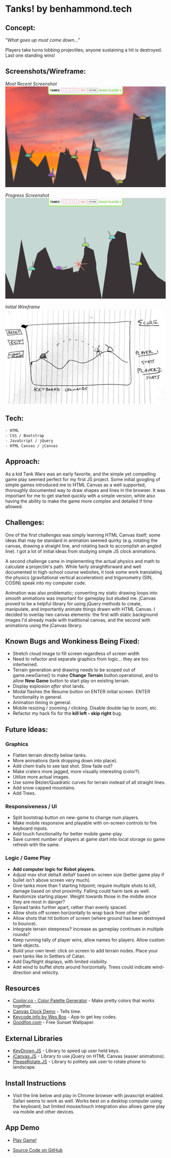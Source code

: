 # Tanks! by benhammond.tech

## Concept:

_"What goes up must come down..."_

Players take turns lobbing projectiles; anyone sustaining a hit is destroyed. Last one standing wins!

## Screenshots/Wireframe:

_Most Recent Screenshot_
![Textured screenshot showing a sunset background and a bullet exploding in multiplayer mode](./screenshot-textured.png)

_Progress Screenshot_
![Screenshot showing a tank exploding in multiplayer mode](./screenshot.png)

_Initial Wireframe_
![Initial Hand Drawn Wireframe](./wireframe.jpg)

## Tech:

    - HTML
    - CSS / Bootstrap
    - JavaScript / jQuery
    - HTML Canvas / jCanvas

## Approach:

As a kid Tank Wars was an early favorite, and the simple yet compelling game play seemed perfect for my first JS project. Some initial googling of simple games introduced me to HTML Canvas as a well supported, thoroughly documented way to draw shapes and lines in the browser. It was important for me to get started quickly with a simple version, while also having the ability to make the game more complex and detailed if time allowed.

## Challenges:

One of the first challenges was simply learning HTML Canvas itself; some ideas that may be standard in animation seemed quirky (e.g. rotating the canvas, drawing a straight line, and rotating back to accomplish an angled line). I got a lot of initial ideas from studying simple JS clock animations.

A second challenge came in implementing the actual physics and math to calculate a projectile's path. While fairly straightforward and well documented in high-school course websites, it took some work translating the physics (gravitational vertical acceleration) and trigonometry (SIN, COSIN) speak into my computer code.

Animation was also problematic; converting my static drawing loops into smooth animations was important for gameplay but eluded me. jCanvas proved to be a helpful library for using jQuery methods to create, manipulate, and importantly animate things drawn with HTML Canvas. I decided to overlay two canvas elements: the first with static background images I'd already made with traditional canvas, and the second with animations using the jCanvas library.

## Known Bugs and Wonkiness Being Fixed:

- Stretch cloud image to fill screen regardless of screen width
- Need to refactor and separate graphics from logic... they are too intertwined.
- Terrain generation and drawing needs to be scoped out of game.newGame() to make **Change Terrain** button.operational, and to allow **New Game** button to start play on existing terrain.
- Display explosion _after_ shot lands.
- Modal flashes the Resume button on ENTER initial screen. ENTER functionality in general.
- Animation timing in general.
- Mobile resizing / zooming / clicking. Disable double tap to zoom, etc.
- Refactor my hack fix for the **kill left - skip right** bug.

## Future Ideas:

### Graphics

- Flatten terrain directly below tanks.
- More animations (tank dropping down into place).
- Add chem trails to see last shot. Slow fade out?
- Make craters more jagged, more visually interesting (color?).
- Utilize more actual images.
- Use some Bézier/Quadratic curves for terrain instead of all straight lines.
- Add snow capped mountains.
- Add Trees.

### Responsiveness / UI

- Split bootstrap button on new-game to change num players.
- Make mobile responsive and playable with on-screen controls to fire keyboard inputs.
- Add touch functionality for better mobile game-play.
- Save current number of players at game start into local storage so game refresh with the same.

### Logic / Game Play

- **Add computer logic for Robot players.**
- Adjust max shot deltaX deltaY based on screen size (better game play if bullet isn't above screen very much).
- Give tanks more than 1 starting hitpoint; require multiple shots to kill, damage based on shot proximity. Falling could harm tank as well.
- Randomize starting player. Weight towards those in the middle since they are most in danger?
- Spread tanks further apart, rather than evenly spaced.
- Allow shots off screen horizontally to wrap back from other side?
- Allow shots that hit bottom of screen (where ground has been destroyed to bounce).
- Integrate terrain steepness? Increase as gameplay continues in multiple rounds?
- Keep running tally of player wins; allow names for players. Allow custom tank objects.
- Build your own level: click on screen to add terrain nodes. Place your own tanks like in Settlers of Catan.
- Add Day/Night displays, with limited visibility.
- Add wind to buffet shots around horizontally. Trees could indicate wind-direction and velocity.

## Resources

- [Coolor.co - Color Palette Generator](http://www.coolors.co) - Make pretty colors that works together.
- [Canvas Clock Demo](http://www.dhtmlgoodies.com/tutorials/canvas-clock/) - Tells time.
- [Keycode.info by Wes Bos](https://keycode.info/) - App to get key codes.
- [Goodfon.com](https://www.goodfon.com/) - Free Sunset Wallpaper.

## External Libraries

- [KeyDrown.JS](https://jeremyckahn.github.io/keydrown/) - Library to speed up user held keys.
- [jCanvas.JS](https://projects.calebevans.me/jcanvas/) - Library to use jQuery on HTML Canvas (easier animations).
- [PleaseRotate.JS](https://www.robscanlon.com/pleaserotate/) - Library to politely ask user to rotate phone to landscape.

## Install Instructions

- Visit the link below and play in Chrome browser with javascript enabled. Safari seems to work as well. Works best on a desktop computer using the keyboard, but limited mouse/touch integration also allows game play via mobile and other devices.

## App Demo

<!-- - [Play Game](http://www.benhammondmusic.com/tanks/) -->

- [Play Game!](https://tanks-js.netlify.app/)
<!--- [Mirror Link to Play Game](http://benhammondmusic.com/tanks/) -->

- [Source Code on GitHub](https://github.com/benhammondmusic/benhammondmusic.github.io/tree/main/tanks)
